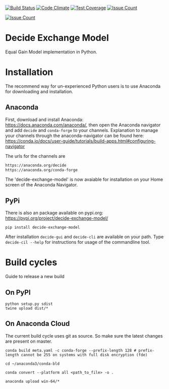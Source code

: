 [![Build Status](https://travis-ci.org/foarsitter/decide-exchange-model.svg?branch=master)](https://travis-ci.org/foarsitter/decide-exchange-model)
[![Code Climate](https://codeclimate.com/github/foarsitter/decide-exchange-model/badges/gpa.svg)](https://codeclimate.com/github/foarsitter/decide-exchange-model)
[![Test Coverage](https://codeclimate.com/github/foarsitter/decide-exchange-model/badges/coverage.svg)](https://codeclimate.com/github/foarsitter/decide-exchange-model/coverage)
[![Issue Count](https://codeclimate.com/github/foarsitter/decide-exchange-model/badges/issue_count.svg)](https://codeclimate.com/github/foarsitter/decide-exchange-model)

[![Issue Count](https://anaconda.org/jelmert/decide-exchange-model/badges/version.svg)](https://codeclimate.com/github/foarsitter/decide-exchange-model)


# Decide Exchange Model
Equal Gain Model implementation in Python. 

# Installation
The recommend way for un-experienced Python users is to use Anaconda for downloading and installation.

## Anaconda
First, download and install Anaconda: https://docs.anaconda.com/anaconda/, then open the Anaconda navigator and add ```decide``` and ```conda-forge``` to your channels. 
Explanation to manage your channels through the anaconda-navigator can be found here: https://conda.io/docs/user-guide/tutorials/build-apps.html#configuring-navigator
 
The urls for the channels are

```bash
https://anaconda.org/decide
https://anaconda.org/conda-forge
```

The 'decide-exchange-model' is now avaiable for installation on your Home screen of the Anaconda Navigator.

## PyPi
There is also an package available on pypi.org: https://pypi.org/project/decide-exchange-model/
```
pip install decide-exchange-model
```
After installation ```decide-gui``` and `decide-cli` are available on your path. Type `decide-cil --help` for instructions for usage of the commandline tool. 
# Build cycles
Guide to release a new build
## On PyPI
```
python setup.py sdist
twine upload dist/*
```

## On Anaconda Cloud
The current build cycle uses git as source. So make sure the latest changes are present on master.
```
conda build meta.yaml -c conda-forge --prefix-length 128 # prefix-length cannot be 255 on systems with full disk encryption (fde)

cd ~/anaconda3/conda-bld

conda convert --platform all <path_to_file> -o .

anaconda upload win-64/* 
```


